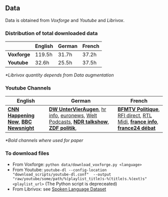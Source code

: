 ## Data 

Data is obtained from *Voxforge* and *Youtube* and *Librivox*.

### Distribution of total downloaded data

|              | English | German | French |
| ------------ | ------- | ------ | ------ |
| **Voxforge** | 119.5h  | 31.7h  | 37.2h  |
| **Youtube**  | 32.6h   | 25.5h  | 37.5h  |

*\*Librivox quantity depends from Data augmentation*
### Youtube Channels

| English                                                      | German                                                       | French                                                       |
| ------------------------------------------------------------ | ------------------------------------------------------------ | ------------------------------------------------------------ |
| [**CNN Happening Now**](https://www.youtube.com/playlist?list=PL6XRrncXkMaUoSMd-1D5uIt7uZ0nWxkMy), [**BBC Newsnight**](https://www.youtube.com/playlist?list=PLJxnQXiytA_Qc0B57aViue2G3DPet1Z0L) | [**DW UnterVierAugen**](https://www.youtube.com/playlist?list=PL9ECA8F31017E3F46), [hr info](https://www.youtube.com/playlist?list=PLxU1pHkNqAIDn6WNyIuuqCXCi2TtRqH2H), [euronews](https://www.youtube.com/playlist?list=PLD9tv0TxyeYImYwTKofUasNWsiYfkDk-k), [Welt Podcasts](https://www.youtube.com/playlist?list=PLslDofkqdKI-QNI9YqkQeWk8ZzM2B9WTF), [**NDR talkshow**](https://www.youtube.com/playlist?list=PLQrsocOZ_VClb9iaNbySjTOiFNdFnju5t), [**ZDF politik**](https://www.youtube.com/playlist?list=PLD6fiKkLW6F_Owv1TeZj95fitfXHoKheX), | [**BFMTV Politique**](https://www.youtube.com/playlist?list=PL-qBKb-rfbhjb5QBUIYISMHZ6PvYqcC95),  [RFI direct](https://www.youtube.com/watch?v=tBzGPx4x5H0&index=2&list=PLi_zbgj_QX4pPjiZArbYMhAsFmAYSvOSn&t=0s), [RTL Midi](https://www.youtube.com/playlist?list=PLRwgXecE0bRMLhW1lVAETAqG7SiLsbmEx), [**france info**](https://www.youtube.com/playlist?list=PLg6GanYvTasViFfi77n3JHrN-hKkhb4pe), [**france24 débat**](https://www.youtube.com/playlist?list=PLCnUnV3yCIYu6A1hEDKOOj2q9zasW1LH-) |

*\*Bold channels where used for paper*

### To download files 

- From Voxforge: ```python data/download_voxforge.py <language>```
- From Youtube: ```youtube-dl --config-location "download_scripts/youtube-dl.conf"  --output "raw/youtube/some/path/%(playlist_title)s-%(title)s.%(ext)s" <playlist_url>``` (The Python script is depreceated)
- From Librivox: see [Spoken Language Dataset](https://github.com/tomasz-oponowicz/spoken_language_dataset)